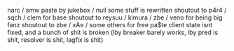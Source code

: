 
narc / smw paste by jukebox / null
some stuff is rewritten
shoutout to p4r4 / sqch / clem for base
shoutout to reysuu / kimura / zbe / veno for being big fanz
shoutout to zbe / xAe / some others for free pa$te
client state isnt fixed, and a bunch of shit is broken (lby breaker barely works, lby pred is shit, resolver is shit, lagfix is shit)
